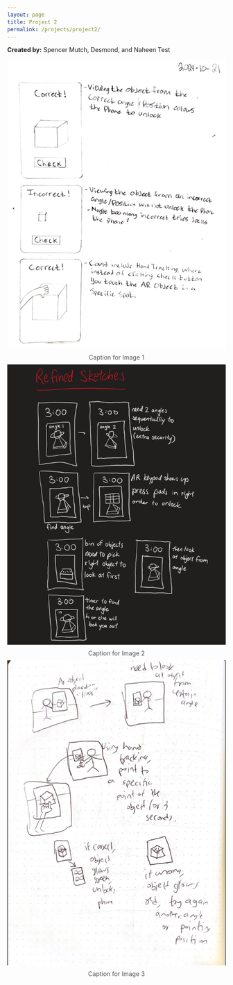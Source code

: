 ```yaml
---
layout: page
title: Project 2
permalink: /projects/project2/
---
```

<!-- Swiper for photo sliding -->
<link rel="stylesheet" href="https://unpkg.com/swiper/swiper-bundle.min.css" />
<script src="https://unpkg.com/swiper/swiper-bundle.min.js"></script>
<!-- Fancybox CSS -->
<link rel="stylesheet" href="https://cdnjs.cloudflare.com/ajax/libs/fancybox/3.5.7/jquery.fancybox.min.css" />
<!-- jQuery (required for Fancybox) -->
<script src="https://code.jquery.com/jquery-3.6.0.min.js"></script>
<!-- Fancybox JS -->
<script src="https://cdnjs.cloudflare.com/ajax/libs/fancybox/3.5.7/jquery.fancybox.min.js"></script>

**Created by:** Spencer Mutch, Desmond, and Naheen
Test

<div class="swiper-container">
  <div class="swiper-wrapper">
    <div class="swiper-slide">
      <a href="/assets/images/drawing-refined.png" data-fancybox="gallery">
        <img src="/assets/images/drawing-refined.png" alt="Photo 1">
      </a>
      <div class="caption">Caption for Image 1</div>
    </div>
    <div class="swiper-slide">
      <img src="/assets/images/desmond.png" alt="Photo 2">
      <div class="caption">Caption for Image 2</div>
    </div>
    <div class="swiper-slide">
      <img src="/assets/images/Naheen.png" alt="Photo 3">
      <div class="caption">Caption for Image 3</div>
    </div>
  </div>
  <!-- Add Pagination -->
  <div class="swiper-pagination"></div>
  <!-- Add Navigation -->
  <div class="swiper-button-next"></div>
  <div class="swiper-button-prev"></div>
</div>

<style>
  .swiper-container {
    width: 100%;
    height: 400px; /* Set desired height */
  }
  .swiper-slide img {
  width: 100%;
  height: auto;  /* Allow height to adjust based on aspect ratio */
  max-height: 100%; /* Limit max height to slide height */
  object-fit: contain; /* Scale the image to fit within the slide */
}
  .caption {
    text-align: center;
    font-size: 14px;
    padding: 8px;
    color: #555;
  }
  .swiper-button-next,
  .swiper-button-prev {
    color: #fff; /* Change arrow color */
    width: 30px; /* Set width for arrows */
    height: 30px; /* Set height for arrows */
    top: 50%; /* Center vertically */
    transform: translateY(-50%); /* Adjust position */
  }
  .swiper-button-next {
    right: 10px; /* Adjust distance from the right edge */
  }
  .swiper-button-prev {
    left: 10px; /* Adjust distance from the left edge */
  }
</style>

<script>
  $(document).ready(function() {
    // Swiper
    new Swiper('.swiper-container', {
      loop: true,
      centeredSlides: true,
      slidesPerView: 1,
      navigation: {
        nextEl: '.swiper-button-next',
        prevEl: '.swiper-button-prev',
      },
      pagination: {
        el: '.swiper-pagination',
        clickable: true,
      },
    });
    
    // Initialize Fancybox
    $('[data-fancybox="gallery"]').fancybox({
      // Optional settings for Fancybox
      loop: true, // Allow cycling through images
      transitionEffect: "fade", // Transition effect
      // Add more options as needed
    });
  });
</script>
